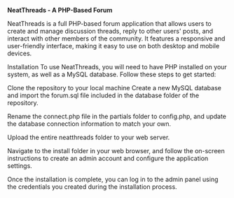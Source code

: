 **NeatThreads - A PHP-Based Forum**

NeatThreads is a full PHP-based forum application that allows users to create and manage discussion threads, reply to other users' posts, and interact with other members of the community. It features a responsive and user-friendly interface, making it easy to use on both desktop and mobile devices.

Installation
To use NeatThreads, you will need to have PHP installed on your system, as well as a MySQL database. Follow these steps to get started:

Clone the repository to your local machine
Create a new MySQL database and import the forum.sql file included in the database folder of the repository.

Rename the connect.php file in the partials folder to config.php, and update the database connection information to match your own.

Upload the entire neatthreads folder to your web server.

Navigate to the install folder in your web browser, and follow the on-screen instructions to create an admin account and configure the application settings.

Once the installation is complete, you can log in to the admin panel using the credentials you created during the installation process.
